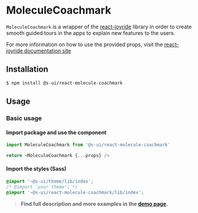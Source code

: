 # MoleculeCoachmark

`MoleculeCoachmark` is a wrapper of the [react-joyride](https://react-joyride.com/) library in order to create smooth guided tours in the apps to explain new features to the users.

For more information on how to use the provided props, visit the [react-joyride documentation site](https://docs.react-joyride.com/)

## Installation

```sh
$ npm install @s-ui/react-molecule-coachmark
```

## Usage

### Basic usage

#### Import package and use the component

```js
import MoleculeCoachmark from '@s-ui/react-molecule-coachmark'

return <MoleculeCoachmark {...props} />
```

#### Import the styles (Sass)

```css
@import '~@s-ui/theme/lib/index';
/* @import 'your theme'; */
@import '~@s-ui/react-molecule-coachmark/lib/index';
```

> **Find full description and more examples in the [demo page](#).**
